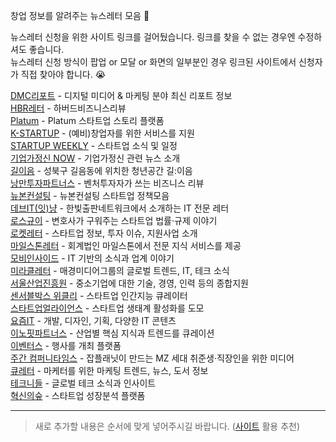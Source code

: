 창업 정보를 알려주는 뉴스레터 모음 💌

뉴스레터 신청을 위한 사이트 링크를 걸어뒀습니다. 링크를 찾을 수 없는 경우엔 수정하셔도 좋습니다.\
뉴스레터 신청 방식이 팝업 or 모달 or 화면의 일부분인 경우 링크된 사이트에서 신청자가 직접 찾아야 합니다. 😭

[DMC리포트](https://page.stibee.com/subscriptions/117718) - 디지털 미디어 & 마케팅 분야 최신 리포트 정보\
[HBR레터](https://page.stibee.com/subscriptions/79846) - 하버드비즈니스리뷰\
[Platum](https://platum.kr/) - Platum 스타트업 스토리 플랫폼 \
[K-STARTUP](https://www.k-startup.go.kr/web/contents/webCARD_NEWS.do) - (예비)창업자를 위한 서비스를 지원\
[STARTUP WEEKLY](http://glance.media/subscription/subscribe) - 스타트업 소식 및 일정\
[기업가정신 NOW](https://page.stibee.com/subscriptions/80029) - 기업가정신 관련 뉴스 소개\
[길이음](https://page.stibee.com/subscriptions/124965) - 성북구 길음동에 위치한 청년공간 길:이음\
[낭만투자파트너스](https://www.romanceip.xyz/) - 벤처투자자가 쓰는 비즈니스 리뷰\
[뉴본컨설팅](https://newborn.stibee.com/) - 뉴본컨설팅 스타트업 정책모음\
[데브IT(잇)냥](https://www.hanbit.co.kr/devletter/) - 한빛출판네트워크에서 소개하는 IT 전문 레터\
[로스규이](https://page.stibee.com/subscriptions/163239?groupIds=154511) - 변호사가 구워주는 스타트업 법률·규제 이야기\
[로켓레터](https://page.stibee.com/subscriptions/114752?groupIds=118600) - 스타트업 정보, 투자 이슈, 지원사업 소개\
[마일스톤레터](https://mstacc.com/) - 회계법인 마일스톤에서 전문 지식 서비스를 제공\
[모비인사이드](https://mobiinside.us11.list-manage.com/subscribe?u=a038c27b3bd7ce34b911546f6&id=3a3e2d93e6) - IT 기반의 소식과 업계 이야기\
[미라클레터](https://page.stibee.com/subscriptions/33271) - 매경미디어그룹의 글로벌 트렌드, IT, 테크 소식\
[서울산업진흥원](https://www.sba.seoul.kr/Pages/AboutSBA/SbaNewsLetter.aspx) - 중소기업에 대한 기술, 경영, 인력 등의 종합지원\
[센서블박스 위클리](https://page.stibee.com/subscriptions/56823) - 스타트업 인간지능 큐레이터\
[스타트업얼라이언스](https://www.startupall.kr/) - 스타트업 생태계 활성화를 도모\
[요즘IT](https://docs.google.com/forms/d/e/1FAIpQLSdFnoy3l6Rmv5rvERo4ULpM_Q4xpOkMmk49oeJ4LYnxM7LIqw/viewform) - 개발, 디자인, 기획, 다양한 IT 콘텐츠\
[이노핏파트너스](https://page.stibee.com/subscriptions/42635) - 산업별 핵심 지식과 트렌드를 큐레이션\
[이벤터스](https://event-us.kr/) - 행사를 개최 플랫폼\
[주간 컴퍼니타임스](https://page.stibee.com/subscriptions/191598) - 잡플래닛이 만드는 MZ 세대 취준생·직장인을 위한 미디어\
[큐레터](https://www.qletter.co.kr/subscribe/?utm_source=newsletter&utm_campaign=media_info&utm_medium=qletter) - 마케터를 위한 마케팅 트렌드, 뉴스, 도서 정보\
[테크니들](https://techneedle.com/newsletter) - 글로벌 테크 소식과 인사이트\
[혁신의숲](https://innoforest.stibee.com/) - 스타트업 성장분석 플랫폼

---

> 새로 추가할 내용은 순서에 맞게 넣어주시길 바랍니다. ([사이트](https://alphabetizer.flap.tv/) 활용 추천)